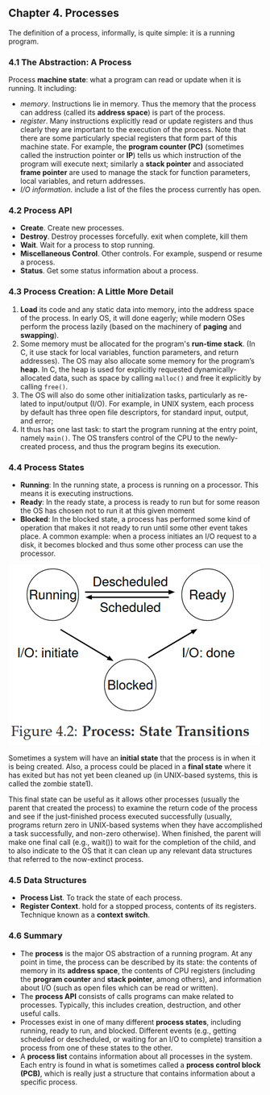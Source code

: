 ## Chapter 4. Processes

The definition of a process, informally, is quite simple: it is a running program.

### 4.1 The Abstraction: A Process

Process **machine state**: what a program can read or update when it is running. It including:
- *memory*. Instructions lie in memory. Thus the memory that the
process can address (called its **address space**) is part of the process.
- *register*. Many instructions explicitly read or update registers and thus clearly they are important to the execution of the process. Note that there are some particularly special registers that form part of this machine state.  For example, the **program counter (PC)** (sometimes called the instruction pointer or **IP**) tells us which instruction of the program will execute next; similarly a **stack pointer** and associated **frame pointer** are used to manage the stack for function parameters, local variables, and return addresses.
- *I/O information*. include a list of the files the process currently has open.

### 4.2 Process API

- **Create**. Create new processes.
- **Destroy**. Destroy processes forcefully. exit when complete, kill them
- **Wait**. Wait for a process to stop running.
- **Miscellaneous Control**. Other controls. For example, suspend or resume a process.
- **Status**. Get some status information about a process.

### 4.3 Process Creation: A Little More Detail

1. **Load** its code and any static data into memory, into the address space of the process. In early OS, it will done eagerly; while modern OSes perform the process lazily (based on the machinery of **paging** and **swapping**).
2. Some memory must be allocated for the program's **run-time stack**. (In C, it use stack for local variables, function parameters, and return addresses). The OS may also allocate some memory for the program’s **heap**. In C, the heap is used for explicitly requested dynamically-allocated data, such as space by calling `malloc()` and free it explicitly by calling `free()`.
3. The OS will also do some other initialization tasks, particularly as re-
lated to input/output (I/O). For example, in UNIX system, each process by default has three open file descriptors, for standard input, output, and error;
4. It thus has one last task: to start the program running at the entry point, namely `main()`. The OS transfers control of the CPU to the newly-created process, and thus the program begins its execution.

### 4.4 Process States

- **Running**: In the running state, a process is running on a processor. This means it is executing instructions.
- **Ready**: In the ready state, a process is ready to run but for some reason the OS has chosen not to run it at this given moment
- **Blocked**: In the blocked state, a process has performed some kind of operation that makes it not ready to run until some other event takes place. A common example: when a process initiates an I/O request to a disk, it becomes blocked and thus some other process can use the processor.

![Process: State transitions](./fig/4-2.png)

Sometimes a system will have an **initial state** that the process is in when it is being created. Also, a process could be placed in a **final state** where it has exited but has not yet been cleaned up (in UNIX-based systems, this is called the
zombie state1).

This final state can be useful as it allows other processes (usually the parent that created the process) to examine the return code of the process and see if the just-finished process executed successfully (usually, programs return zero in UNIX-based systems when they have accomplished a task successfully, and non-zero otherwise). When finished, the parent will make one final call (e.g., wait()) to wait for the completion of the child, and to also indicate to the OS that it can clean up any relevant data structures that referred to the now-extinct process.

### 4.5 Data Structures

- **Process List**. To track the state of each process.
- **Register Context**. hold for a stopped process, contents of its registers. Technique known as a **context switch**.

### 4.6 Summary

- The **process** is the major OS abstraction of a running program. At any point in time, the process can be described by its state: the contents of memory in its **address space**, the contents of CPU registers (including the **program counter** and **stack pointer**, among others), and information about I/O (such as open files which can be read or written).
- The **process API** consists of calls programs can make related to processes. Typically, this includes creation, destruction, and other useful calls.
- Processes exist in one of many different **process states**, including running, ready to run, and blocked. Different events (e.g., getting scheduled or descheduled, or waiting for an I/O to complete) transition a process from one of these states to the other.
- A **process list** contains information about all processes in the system. Each entry is found in what is sometimes called a **process control block (PCB)**, which is really just a structure that contains information about a specific process.
